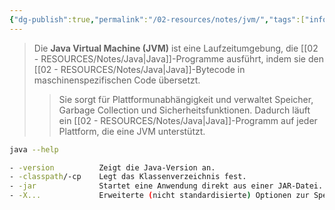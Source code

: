 ```yaml
---
{"dg-publish":true,"permalink":"/02-resources/notes/jvm/","tags":["informatik/code/java"],"noteIcon":"","updated":"2025-09-10T16:33:02.000+02:00"}
---
```


>Die **Java Virtual Machine (JVM)** ist eine Laufzeitumgebung, die [[02 - RESOURCES/Notes/Java\|Java]]-Programme ausführt, indem sie den [[02 - RESOURCES/Notes/Java\|Java]]-Bytecode in maschinenspezifischen Code übersetzt. 
>>Sie sorgt für Plattformunabhängigkeit und verwaltet Speicher, Garbage Collection und Sicherheitsfunktionen. Dadurch läuft ein [[02 - RESOURCES/Notes/Java\|Java]]-Programm auf jeder Plattform, die eine JVM unterstützt.

```bash
java --help

- -version          Zeigt die Java-Version an.
- -classpath/-cp    Legt das Klassenverzeichnis fest.
- -jar              Startet eine Anwendung direkt aus einer JAR-Datei.
- -X...             Erweiterte (nicht standardisierte) Optionen zur Speicherverwaltung und Diagnose.

```